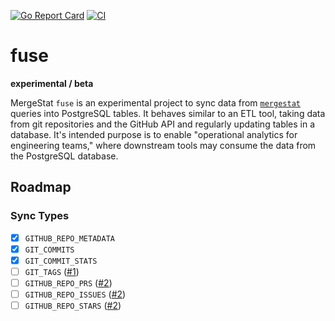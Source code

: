 [![Go Report Card](https://goreportcard.com/badge/github.com/mergestat/fuse)](https://goreportcard.com/report/github.com/mergestat/fuse)
[![CI](https://github.com/mergestat/fuse/actions/workflows/ci.yaml/badge.svg)](https://github.com/mergestat/fuse/actions/workflows/ci.yaml)

# fuse

**experimental / beta**

MergeStat `fuse` is an experimental project to sync data from [`mergestat`](https://github.com/mergestat/mergestat) queries into PostgreSQL tables.
It behaves similar to an ETL tool, taking data from git repositories and the GitHub API and regularly updating tables in a database.
It's intended purpose is to enable "operational analytics for engineering teams," where downstream tools may consume the data from the PostgreSQL database.


## Roadmap

### Sync Types

- [x] `GITHUB_REPO_METADATA`
- [x] `GIT_COMMITS`
- [x] `GIT_COMMIT_STATS`
- [ ] `GIT_TAGS` ([#1](https://github.com/mergestat/fuse/issues/1))
- [ ] `GITHUB_REPO_PRS` ([#2](https://github.com/mergestat/fuse/issues/2))
- [ ] `GITHUB_REPO_ISSUES` ([#2](https://github.com/mergestat/fuse/issues/2))
- [ ] `GITHUB_REPO_STARS` ([#2](https://github.com/mergestat/fuse/issues/2))
